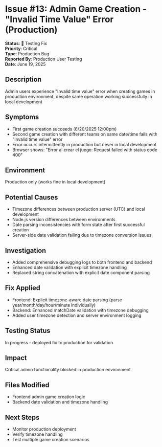 # Issue #13: Admin Game Creation - "Invalid Time Value" Error (Production)

**Status**: 🧪 Testing Fix  
**Priority**: Critical  
**Type**: Production Bug  
**Reported By**: Production User Testing  
**Date**: June 19, 2025  

## Description
Admin users experience "Invalid time value" error when creating games in production environment, despite same operation working successfully in local development

## Symptoms
- First game creation succeeds (6/20/2025 12:00pm)
- Second game creation with different teams on same date/time fails with "Invalid time value" error
- Error occurs intermittently in production but never in local development
- Browser shows: "Error al crear el juego: Request failed with status code 400"

## Environment
Production only (works fine in local development)

## Potential Causes
- Timezone differences between production server (UTC) and local development
- Node.js version differences between environments
- Date parsing inconsistencies with form state after first successful creation
- Server-side date validation failing due to timezone conversion issues

## Investigation
- Added comprehensive debugging logs to both frontend and backend
- Enhanced date validation with explicit timezone handling
- Replaced string concatenation with explicit date component parsing

## Fix Applied
- Frontend: Explicit timezone-aware date parsing (parse year/month/day/hour/minute individually)
- Backend: Enhanced matchDate validation with timezone debugging
- Added user timezone detection and server environment logging

## Testing Status
In progress - deployed fix to production for validation

## Impact
Critical admin functionality blocked in production environment

## Files Modified
- Frontend admin game creation logic
- Backend date validation and timezone handling

## Next Steps
- Monitor production deployment
- Verify timezone handling
- Test multiple game creation scenarios 